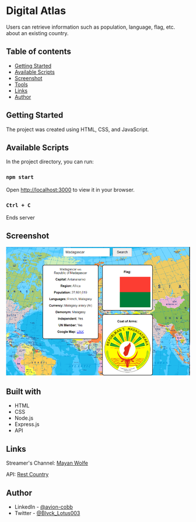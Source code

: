 # Digital Atlas

Users can retrieve information such as population, language, flag, etc. about an existing country.

## Table of contents

- [Getting Started](#getting-started)
- [Available Scripts](#available-scripts)
- [Screenshot](#screenshot)
- [Tools](#built-with)
- [Links](#links)
- [Author](#author)

## Getting Started

The project was created using HTML, CSS, and JavaScript.

## Available Scripts

In the project directory, you can run:

### `npm start`

Open [http://localhost:3000](http://localhost:3000) to view it in your browser.

### `Ctrl + C`

Ends server

## Screenshot

![](public/digital_atlas_pic.PNG)

## Built with

- HTML
- CSS
- Node.js
- Express.js
- API

## Links

Streamer's Channel: [Mayan Wolfe](https://www.twitch.tv/mayanwolfe)

API: [Rest Country](https://restcountries.com/)

## Author

- LinkedIn - [@avion-cobb](https://www.linkedin.com/in/avion-cobb/)
- Twitter - [@Blvck_Lotus003](https://twitter.com/Blvck_Lotus003)
